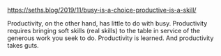 https://seths.blog/2019/11/busy-is-a-choice-productive-is-a-skill/

Productivity, on the other hand, has little to do with busy. 
Productivity requires bringing soft skills (real skills) to the table in service of the generous work you seek to do. 
Productivity is learned. And productivity takes guts.
